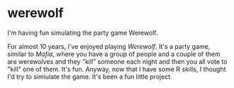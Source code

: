 # werewolf
I'm having fun simulating the party game Werewolf.

For almost 10 years, I've enjoyed playing *Werewolf*. It's a party game, similar to *Mafia*, where you have a group of people and a couple of them are werewolves and they "kill" someone each night and then you all vote to "kill" one of them. It's fun. Anyway, now that I have some R skills, I thought I'd try to simiulate the game. It's been a fun little project.